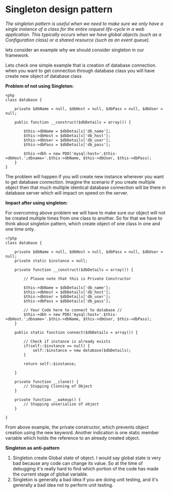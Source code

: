 # Singleton design pattern

*The singleton pattern is useful when we need to make sure we only have a single instance of a class for the entire request life-cycle in a web application. This typically occurs when we have global objects (such as a Configuration class) or a shared resource (such as an event queue).*

lets consider an example why we should consider singleton in our framework.

Lets check one simple example that is creation of database connection. when you want to get connection through database class you will have create new object of database class


**Problem of not using Singleton:**

```
<php
class database {
     
    private $dbName = null, $dbHost = null, $dbPass = null, $dbUser = null;
     
    public function __construct($dbDetails = array()) {
         
        $this->dbName = $dbDetails['db_name'];
        $this->dbHost = $dbDetails['db_host'];
        $this->dbUser = $dbDetails['db_user'];
        $this->dbPass = $dbDetails['db_pass'];
 
        $this->dbh = new PDO('mysql:host='.$this->dbHost.';dbname='.$this->dbName, $this->dbUser, $this->dbPass);    
    }
}
```

The problem will happen if you will create new instance wherever you want to get database connection. Imagine the scenario if you create multiple object then that much multiple identical database connection will be there in database server which will impact on speed on the server.

**Impact after using singleton:**

For overcoming above problem we will have to make sure our object will not be created multiple times from one class to another. So for that we have to think about singleton pattern, which create object of one class in one and one time only.

```
<?php
class database {
     
    private $dbName = null, $dbHost = null, $dbPass = null, $dbUser = null;
    private static $instance = null;
     
    private function __construct($dbDetails = array()) {
         
        // Please note that this is Private Constructor
         
        $this->dbName = $dbDetails['db_name'];
        $this->dbHost = $dbDetails['db_host'];
        $this->dbUser = $dbDetails['db_user'];
        $this->dbPass = $dbDetails['db_pass'];
 
        // Your Code here to connect to database //
        $this->dbh = new PDO('mysql:host='.$this->dbHost.';dbname='.$this->dbName, $this->dbUser, $this->dbPass);
    }
     
    public static function connect($dbDetails = array()) {
         
        // Check if instance is already exists      
        if(self::$instance == null) {
            self::$instance = new database($dbDetails);
        }
         
        return self::$instance;
         
    }
     
    private function __clone() {
        // Stopping Clonning of Object
    }
     
    private function __wakeup() {
        // Stopping unserialize of object
    }
     
}
```

From above example, the private constructor, which prevents object creation using the new keyword. Another indication is one static member variable which holds the reference to an already created object.

**Singleton as anti-pattern**

1. Singleton create Global state of object. I would say global state is very bad because any code can change its value. So at the time of debugging it's really hard to find which portion of the code has made the current stage of global variable.
2. Singleton is generally a bad idea if you are doing unit testing, and it's generally a bad idea not to perform unit testing.

